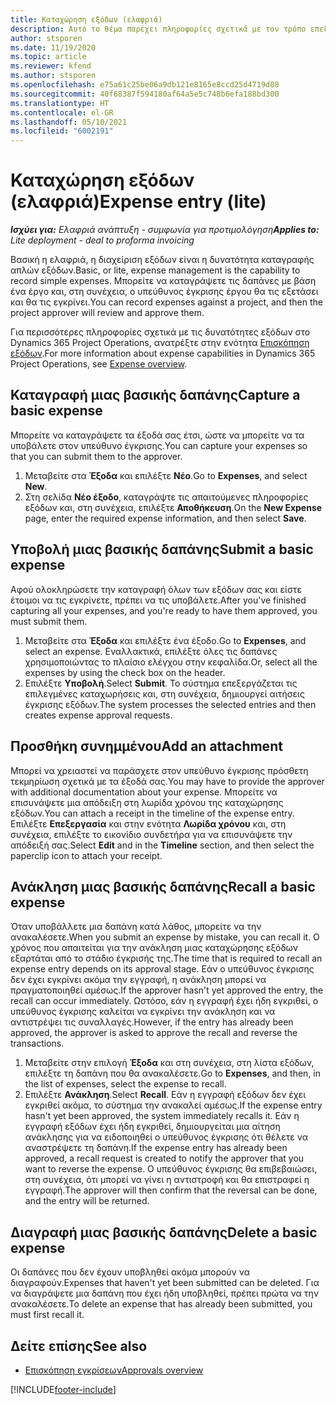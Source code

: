 ```yaml
---
title: Καταχώρηση εξόδων (ελαφριά)
description: Αυτό το θέμα παρέχει πληροφορίες σχετικά με τον τρόπο επεξεργασίας καταχώρισης εξόδων σε μια ελαφριά ανάπτυξη.
author: stsporen
ms.date: 11/19/2020
ms.topic: article
ms.reviewer: kfend
ms.author: stsporen
ms.openlocfilehash: e75a61c25be06a9db121e8165e8ccd25d4719d08
ms.sourcegitcommit: 40f68387f594180af64a5e5c748b6efa188bd300
ms.translationtype: HT
ms.contentlocale: el-GR
ms.lasthandoff: 05/10/2021
ms.locfileid: "6002191"
---
```

# <a name="expense-entry-lite"></a><span data-ttu-id="42355-103">Καταχώρηση εξόδων (ελαφριά)</span><span class="sxs-lookup"><span data-stu-id="42355-103">Expense entry (lite)</span></span>

<span data-ttu-id="42355-104">_**Ισχύει για:** Ελαφριά ανάπτυξη - συμφωνία για προτιμολόγηση_</span><span class="sxs-lookup"><span data-stu-id="42355-104">_**Applies to:** Lite deployment - deal to proforma invoicing_</span></span>

<span data-ttu-id="42355-105">Βασική η ελαφριά, η διαχείριση εξόδων είναι η δυνατότητα καταγραφής απλών εξόδων.</span><span class="sxs-lookup"><span data-stu-id="42355-105">Basic, or lite, expense management is the capability to record simple expenses.</span></span> <span data-ttu-id="42355-106">Μπορείτε να καταγράψετε τις δαπάνες με βάση ένα έργο και, στη συνέχεια, ο υπεύθυνος έγκρισης έργου θα τις εξετάσει και θα τις εγκρίνει.</span><span class="sxs-lookup"><span data-stu-id="42355-106">You can record expenses against a project, and then the project approver will review and approve them.</span></span>

<span data-ttu-id="42355-107">Για περισσότερες πληροφορίες σχετικά με τις δυνατότητες εξόδων στο Dynamics 365 Project Operations, ανατρέξτε στην ενότητα [Επισκόπηση εξόδων](expense-overview.md).</span><span class="sxs-lookup"><span data-stu-id="42355-107">For more information about expense capabilities in Dynamics 365 Project Operations, see [Expense overview](expense-overview.md).</span></span>

## <a name="capture-a-basic-expense"></a><span data-ttu-id="42355-108">Καταγραφή μιας βασικής δαπάνης</span><span class="sxs-lookup"><span data-stu-id="42355-108">Capture a basic expense</span></span>

<span data-ttu-id="42355-109">Μπορείτε να καταγράψετε τα έξοδά σας έτσι, ώστε να μπορείτε να τα υποβάλετε στον υπεύθυνο έγκρισης.</span><span class="sxs-lookup"><span data-stu-id="42355-109">You can capture your expenses so that you can submit them to the approver.</span></span>

1. <span data-ttu-id="42355-110">Μεταβείτε στα **Έξοδα** και επιλέξτε **Νέο**.</span><span class="sxs-lookup"><span data-stu-id="42355-110">Go to **Expenses**, and select **New**.</span></span>
2. <span data-ttu-id="42355-111">Στη σελίδα **Νέο έξοδο**, καταγράψτε τις απαιτούμενες πληροφορίες εξόδων και, στη συνέχεια, επιλέξτε **Αποθήκευση**.</span><span class="sxs-lookup"><span data-stu-id="42355-111">On the **New Expense** page, enter the required expense information, and then select **Save**.</span></span>

## <a name="submit-a-basic-expense"></a><span data-ttu-id="42355-112">Υποβολή μιας βασικής δαπάνης</span><span class="sxs-lookup"><span data-stu-id="42355-112">Submit a basic expense</span></span>

<span data-ttu-id="42355-113">Αφού ολοκληρώσετε την καταγραφή όλων των εξόδων σας και είστε έτοιμοι να τις εγκρίνετε, πρέπει να τις υποβάλετε.</span><span class="sxs-lookup"><span data-stu-id="42355-113">After you've finished capturing all your expenses, and you're ready to have them approved, you must submit them.</span></span>

1. <span data-ttu-id="42355-114">Μεταβείτε στα **Έξοδα** και επιλέξτε ένα έξοδο.</span><span class="sxs-lookup"><span data-stu-id="42355-114">Go to **Expenses**, and select an expense.</span></span> <span data-ttu-id="42355-115">Εναλλακτικά, επιλέξτε όλες τις δαπάνες χρησιμοποιώντας το πλαίσιο ελέγχου στην κεφαλίδα.</span><span class="sxs-lookup"><span data-stu-id="42355-115">Or, select all the expenses by using the check box on the header.</span></span>
2. <span data-ttu-id="42355-116">Επιλέξτε **Υποβολή**.</span><span class="sxs-lookup"><span data-stu-id="42355-116">Select **Submit**.</span></span> <span data-ttu-id="42355-117">Το σύστημα επεξεργάζεται τις επιλεγμένες καταχωρήσεις και, στη συνέχεια, δημιουργεί αιτήσεις έγκρισης εξόδων.</span><span class="sxs-lookup"><span data-stu-id="42355-117">The system processes the selected entries and then creates expense approval requests.</span></span>

## <a name="add-an-attachment"></a><span data-ttu-id="42355-118">Προσθήκη συνημμένου</span><span class="sxs-lookup"><span data-stu-id="42355-118">Add an attachment</span></span>

<span data-ttu-id="42355-119">Μπορεί να χρειαστεί να παράσχετε στον υπεύθυνο έγκρισης πρόσθετη τεκμηρίωση σχετικά με τα έξοδά σας.</span><span class="sxs-lookup"><span data-stu-id="42355-119">You may have to provide the approver with additional documentation about your expense.</span></span> <span data-ttu-id="42355-120">Μπορείτε να επισυνάψετε μια απόδειξη στη λωρίδα χρόνου της καταχώρησης εξόδων.</span><span class="sxs-lookup"><span data-stu-id="42355-120">You can attach a receipt in the timeline of the expense entry.</span></span> <span data-ttu-id="42355-121">Επιλέξτε **Επεξεργασία** και στην ενότητα **Λωρίδα χρόνου** και, στη συνέχεια, επιλέξτε το εικονίδιο συνδετήρα για να επισυνάψετε την απόδειξή σας.</span><span class="sxs-lookup"><span data-stu-id="42355-121">Select **Edit** and in the **Timeline** section, and then select the paperclip icon to attach your receipt.</span></span>

## <a name="recall-a-basic-expense"></a><span data-ttu-id="42355-122">Ανάκληση μιας βασικής δαπάνης</span><span class="sxs-lookup"><span data-stu-id="42355-122">Recall a basic expense</span></span>

<span data-ttu-id="42355-123">Όταν υποβάλλετε μια δαπάνη κατά λάθος, μπορείτε να την ανακαλέσετε.</span><span class="sxs-lookup"><span data-stu-id="42355-123">When you submit an expense by mistake, you can recall it.</span></span> <span data-ttu-id="42355-124">Ο χρόνος που απαιτείται για την ανάκληση μιας καταχώρησης εξόδων εξαρτάται από το στάδιο έγκρισής της.</span><span class="sxs-lookup"><span data-stu-id="42355-124">The time that is required to recall an expense entry depends on its approval stage.</span></span>  <span data-ttu-id="42355-125">Εάν ο υπεύθυνος έγκρισης δεν έχει εγκρίνει ακόμα την εγγραφή, η ανάκληση μπορεί να πραγματοποιηθεί αμέσως.</span><span class="sxs-lookup"><span data-stu-id="42355-125">If the approver hasn't yet approved the entry, the recall can occur immediately.</span></span> <span data-ttu-id="42355-126">Ωστόσο, εάν η εγγραφή έχει ήδη εγκριθεί, ο υπεύθυνος έγκρισης καλείται να εγκρίνει την ανάκληση και να αντιστρέψει τις συναλλαγές.</span><span class="sxs-lookup"><span data-stu-id="42355-126">However, if the entry has already been approved, the approver is asked to approve the recall and reverse the transactions.</span></span>

1. <span data-ttu-id="42355-127">Μεταβείτε στην επιλογή **Έξοδα** και στη συνέχεια, στη λίστα εξόδων, επιλέξτε τη δαπάνη που θα ανακαλέσετε.</span><span class="sxs-lookup"><span data-stu-id="42355-127">Go to **Expenses**, and then, in the list of expenses, select the expense to recall.</span></span>
2. <span data-ttu-id="42355-128">Επιλέξτε **Ανάκληση**.</span><span class="sxs-lookup"><span data-stu-id="42355-128">Select **Recall**.</span></span> <span data-ttu-id="42355-129">Εάν η εγγραφή εξόδων δεν έχει εγκριθεί ακόμα, το σύστημα την ανακαλεί αμέσως.</span><span class="sxs-lookup"><span data-stu-id="42355-129">If the expense entry hasn't yet been approved, the system immediately recalls it.</span></span> <span data-ttu-id="42355-130">Εάν η εγγραφή εξόδων έχει ήδη εγκριθεί, δημιουργείται μια αίτηση ανάκλησης για να ειδοποιηθεί ο υπεύθυνος έγκρισης ότι θέλετε να αναστρέψετε τη δαπάνη.</span><span class="sxs-lookup"><span data-stu-id="42355-130">If the expense entry has already been approved, a recall request is created to notify the approver that you want to reverse the expense.</span></span> <span data-ttu-id="42355-131">Ο υπεύθυνος έγκρισης θα επιβεβαιώσει, στη συνέχεια, ότι μπορεί να γίνει η αντιστροφή και θα επιστραφεί η εγγραφή.</span><span class="sxs-lookup"><span data-stu-id="42355-131">The approver will then confirm that the reversal can be done, and the entry will be returned.</span></span>

## <a name="delete-a-basic-expense"></a><span data-ttu-id="42355-132">Διαγραφή μιας βασικής δαπάνης</span><span class="sxs-lookup"><span data-stu-id="42355-132">Delete a basic expense</span></span>

<span data-ttu-id="42355-133">Οι δαπάνες που δεν έχουν υποβληθεί ακόμα μπορούν να διαγραφούν.</span><span class="sxs-lookup"><span data-stu-id="42355-133">Expenses that haven't yet been submitted can be deleted.</span></span> <span data-ttu-id="42355-134">Για να διαγράψετε μια δαπάνη που έχει ήδη υποβληθεί, πρέπει πρώτα να την ανακαλέσετε.</span><span class="sxs-lookup"><span data-stu-id="42355-134">To delete an expense that has already been submitted, you must first recall it.</span></span>

## <a name="see-also"></a><span data-ttu-id="42355-135">Δείτε επίσης</span><span class="sxs-lookup"><span data-stu-id="42355-135">See also</span></span>

- [<span data-ttu-id="42355-136">Επισκόπηση εγκρίσεων</span><span class="sxs-lookup"><span data-stu-id="42355-136">Approvals overview</span></span>](../approvals/approvals-overview.md)


[!INCLUDE[footer-include](../includes/footer-banner.md)]